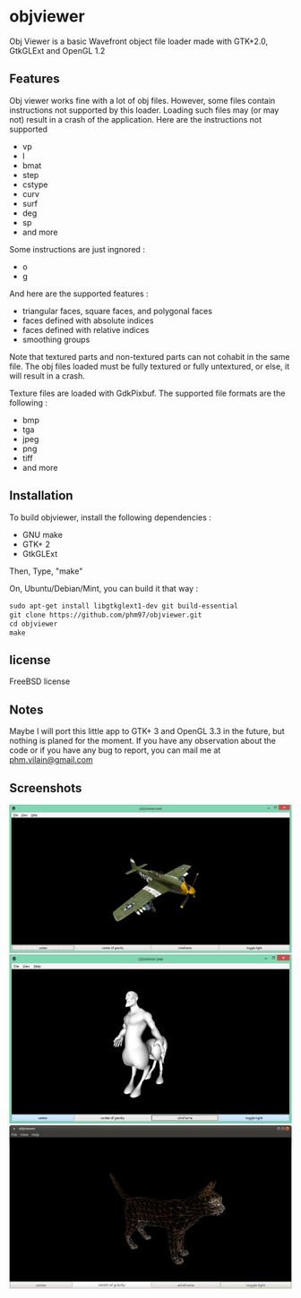 # objviewer
Obj Viewer is a basic Wavefront object file loader made with GTK+2.0, GtkGLExt and OpenGL 1.2


## Features
Obj viewer works fine with a lot of obj files. However, some files contain instructions not supported by this loader. Loading such files may (or may not) result in a crash of the application.
Here are the instructions not supported
- vp
- l
- bmat
- step
- cstype
- curv
- surf
- deg
- sp
- and more

Some instructions are just ingnored :
- o
- g

And here are the supported features :
- triangular faces, square faces, and polygonal faces
- faces defined with absolute indices
- faces defined with relative indices
- smoothing groups

Note that textured parts and non-textured parts can not cohabit in the same file. The obj files loaded must be fully textured or fully untextured, or else, it will result in a crash.

Texture files are loaded with GdkPixbuf. The supported file formats are the following :
- bmp
- tga
- jpeg
- png
- tiff
- and more

## Installation
To build objviewer, install the following dependencies :
- GNU make
- GTK+ 2
- GtkGLExt

Then, Type, "make"

On, Ubuntu/Debian/Mint, you can build it that way :
```
sudo apt-get install libgtkglext1-dev git build-essential
git clone https://github.com/phm97/objviewer.git
cd objviewer
make
```

## license
FreeBSD license

## Notes
Maybe I will port this little app to GTK+ 3 and OpenGL 3.3 in the future, but nothing is planed for the moment.
If you have any observation about the code or if you have any bug to report, you can mail me at phm.vilain@gmail.com

## Screenshots
![objviewer screenshot](./screenshot.png)
![objviewer screenshot](./screen2.png)
![objviewer screenshot](./screenshot3.png)
